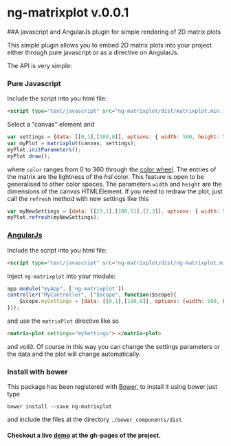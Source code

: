 # ng-matrixplot v.0.0.1

##A javascript and AngularJs plugin for simple rendering of 2D matrix plots

This simple plugin allows you to embed 2D matrix plots into your project either through 
pure javascript or as a directive on AngularJs.

The API is very simple:
	
### Pure Javascript

Include the script into you html file:

```html
<script type="text/javascript" src="ng-matrixplot/dist/matrixplot.min.js"></script>
```

Select a "canvas" element and 

```javascript
var settings = {data: [[0,1],[100,0]], options: { width: 500, height: 500, color: 120 }};
var myPlot = matrixplot(canvas, settings);
myPlot.initParameters();
myPlot.draw();
```

where `color` ranges from 0 to 360 through the [color wheel](https://en.wikipedia.org/wiki/HSL_and_HSV). The entries of the matrix are the lightness of the *hsl* color. This feature is open to be generalised to other color spaces. The parameters `width` and `height` are the dimensions of the canvas HTMLElement. 
If you need to redraw the plot, just call the `refresh` method with new settings like this
```javascript
var myNewSettings = {data: [[23,1],[100,51],[2,3]], options: { width: 500, height: 500, color: 120 }};
myPlot.refresh(myNewSettings);
```

### [AngularJs](https://www.angularjs.org)

Include the script into you html file:

```html
<script type="text/javascript" src="ng-matrixplot/dist/ng-matrixplot.min.js"></script>
```

Inject `ng-matrixplot` into your module: 

```javascript
app.module("myApp", ['ng-matrixplot']).
controller("MyController", ["$scope", function($scope){
	$scope.mySettings = {data: [[0,1],[100,0]], options: [width: 500, height: 500, color: 120]};
}]);
```
and use the `matrixPlot` directive like so 
```html
<matrix-plot settings="mySettings"> </matrix-plot>
```

and *voilà*. Of course in this way you can change the settings parameters or the data and the plot will change 
automatically.


### Install with bower

This package has been registered with [Bower](http://bower.io), to install it using bower just type 
```shell
bower install --save ng-matrixplot
```
and include the files at the directory ``` ./bower_components/dist ```


#### Checkout a live [demo](http://alejandrogallo.github.io/ng-matrixplot) at the gh-pages of the project.
